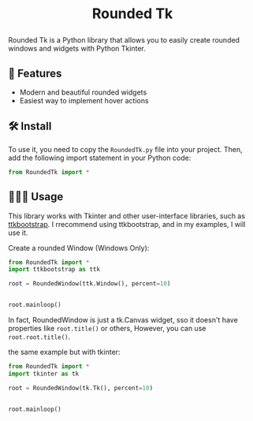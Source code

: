 # <p align="center">Rounded Tk</p>

Rounded Tk is a Python library that allows you to easily create rounded windows and widgets with Python Tkinter.

## 🧐 Features    
- Modern and beautiful rounded widgets
- Easiest way to implement hover actions

## 🛠️ Install
To use it, you need to copy the `RoundedTk.py` file into your project. Then, add the following import statement in your Python code:

```python
from RoundedTk import *
```


## 🧑🏻‍💻 Usage

This library works with Tkinter and other user-interface libraries, such as [ttkbootstrap](https://github.com/israel-dryer/ttkbootstrap). I rrecommend using ttkbootstrap, and in my examples, I will use it.




Create a rounded Window (Windows Only):


```python
from RoundedTk import *
import ttkbootstrap as ttk

root = RoundedWindow(ttk.Window(), percent=10)


root.mainloop()
```


In fact, RoundedWindow is just a tk.Canvas widget, sso it doesn't have properties like ```root.title()``` or others, However, you can use  ```root.root.title()```.


the same example but with tkinter:

```python
from RoundedTk import *
import tkinter as tk

root = RoundedWindow(tk.Tk(), percent=10)


root.mainloop()
```
        
